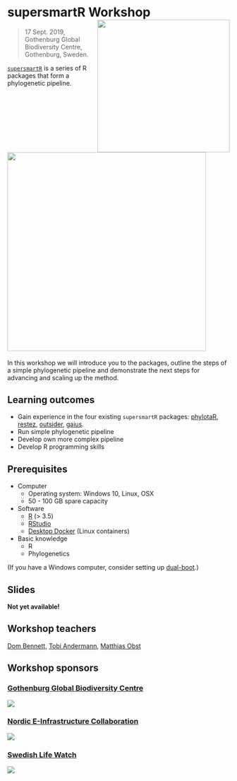 # supersmartR Workshop <img src="logo.png" height="300" align="right"/>
> 17 Sept. 2019, Gothenburg Global Biodiversity Centre, Gothenburg, Sweden.

[`supersmartR`](https://github.com/AntonelliLab/supersmartR) is a series of
R packages that form a phylogenetic pipeline.

## <img src="supersmart%20vs%20supersmartr.png" height="450" align="middle"/>

In this workshop we will introduce you to the packages, outline the steps of
a simple phylogenetic pipeline and demonstrate the next steps for advancing
and scaling up the method.

## Learning outcomes

* Gain experience in the four existing `supersmartR` packages:
[phylotaR](https://github.com/ropensci/phylotaR),
[restez](https://github.com/ropensci/restez),
[outsider](https://github.com/antonellilab/outsider),
[gaius](https://github.com/antonellilab/gaius).
* Run simple phylogenetic pipeline
* Develop own more complex pipeline
* Develop R programming skills

## Prerequisites

* Computer
    * Operating system: Windows 10, Linux, OSX
    * 50 - 100 GB spare capacity
* Software
    * [R](https://cran.r-project.org/) (> 3.5)
    * [RStudio](https://www.rstudio.com/)
    * [Desktop Docker](https://docs.docker.com/install/) (Linux containers)
* Basic knowledge
    * R
    * Phylogenetics

(If you have a Windows computer, consider setting up [dual-boot](https://help.ubuntu.com/community/WindowsDualBoot#Install_Ubuntu_after_Windows).)

## Slides

**Not yet available!**

## Workshop teachers

[Dom Bennett](https://github.com/dombennett),
[Tobi Andermann](https://github.com/tobiashofmann88),
[Matthias Obst](https://github.com/biomobst)

## Workshop sponsors

### [Gothenburg Global Biodiversity Centre](https://ggbc.gu.se/)

![](https://ggbc.gu.se/digitalAssets/1623/1623292_illustration-ggbc-webb.jpg)

### [Nordic E-Infrastructure Collaboration](https://neic.no/)

![](https://neic.no/assets/images/logo.png)

### [Swedish Life Watch](https://www.slu.se/en/subweb/swedish-lifewatch/)

![](https://www.slu.se/globalassets/ew/subw/lifewatch/bilder/logos-och-symboler/logo-element-slw.png?width=39&height=39&mode=crop)

